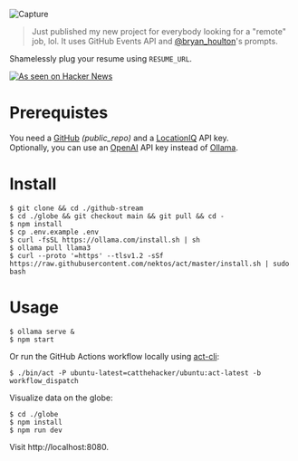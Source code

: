 ![Capture](https://github.com/user-attachments/assets/9ad82945-bc99-4f7b-801e-cbe1074c8160)

> Just published my new project for everybody looking for a "remote" job, lol. It uses GitHub Events API and [@bryan_houlton](https://github.com/bryanhoulton/senior-dev)'s prompts.

Shamelessly plug your resume using `RESUME_URL`.

[![As seen on Hacker News](https://img.shields.io/hackernews/user-karma/_u0u9)](https://news.ycombinator.com/item?id=41032514)

# Prerequistes

You need a [GitHub](https://github.com/settings/tokens) _(public_repo)_ and a [LocationIQ](https://my.locationiq.com/dashboard/#accesstoken) API key.  
Optionally, you can use an [OpenAI](https://platform.openai.com/api-keys) API key instead of [Ollama](https://github.com/ollama/ollama).

# Install

```
$ git clone && cd ./github-stream
$ cd ./globe && git checkout main && git pull && cd -
$ npm install
$ cp .env.example .env
$ curl -fsSL https://ollama.com/install.sh | sh
$ ollama pull llama3
$ curl --proto '=https' --tlsv1.2 -sSf https://raw.githubusercontent.com/nektos/act/master/install.sh | sudo bash
```

# Usage

```
$ ollama serve &
$ npm start
```

Or run the GitHub Actions workflow locally using [act-cli](https://github.com/nektos/act):

```
$ ./bin/act -P ubuntu-latest=catthehacker/ubuntu:act-latest -b workflow_dispatch
```

Visualize data on the globe:

```
$ cd ./globe
$ npm install
$ npm run dev
```

Visit http://localhost:8080.
